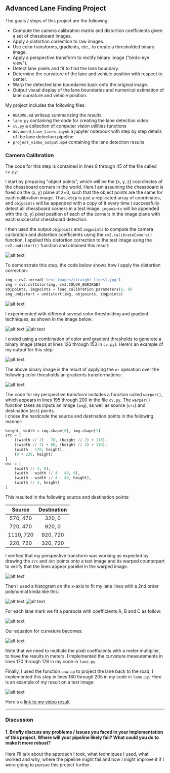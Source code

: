## Advanced Lane Finding Project

The goals / steps of this project are the following:

* Compute the camera calibration matrix and distortion coefficients given a set of chessboard images.
* Apply a distortion correction to raw images.
* Use color transforms, gradients, etc., to create a thresholded binary image.
* Apply a perspective transform to rectify binary image ("birds-eye view").
* Detect lane pixels and fit to find the lane boundary.
* Determine the curvature of the lane and vehicle position with respect to center.
* Warp the detected lane boundaries back onto the original image.
* Output visual display of the lane boundaries and numerical estimation of lane curvature and vehicle position.

My project includes the following files:

* `README.md` writeup summarizing the results
* `lane.py` containing the code for creating the lane detection video
* `cv.py` a collection of computer vision utilities functions
* `Advanced_Lane_Lines.ipynb` a jupyter notebook with step by step details of the lane detection pipeline
* `project_video_output.mp4` containing the lane detection results    

[//]: # (Image References)

[image1]: ./output_images/undistorted_image.png "Undistorted"
[image2]: ./output_images/road_undistorted_image.png "Road Transformed"
[image3]: ./output_images/binary_image.png "Binary Example"
[image4]: ./output_images/birdseye_image.png "Warp Example"
[image5]: ./output_images/fit_lane.png "Fit Visual"
[image6]: ./examples/example_output.jpg "Output"
[image7]: ./output_images/binary_1.png "Binary Example 1"
[image8]: ./output_images/binary_2.png "Binary Example 2"
[image9]: ./output_images/binary_pipeline.png "Binary Pipeline"
[image10]: ./output_images/histogram.png "Birds-eye histogram"
[image11]: ./output_images/poly.png "Parabola Equation"
[image12]: ./output_images/curvature.png "Curvature"
[image13]: ./output_images/lane_detection.png "Lane Detection"
[video1]: ./project_video_output.mp4 "Video"

### Camera Calibration

The code for this step is contained in lines 8 through 45 of the file called `cv.py`:  

I start by preparing "object points", which will be the (x, y, z) coordinates of the chessboard corners in the world. 
Here I am assuming the chessboard is fixed on the (x, y) plane at z=0, such that the object points are the same for 
each calibration image.  Thus, `objp` is just a replicated array of coordinates, and `objpoints` will be appended with a 
copy of it every time I successfully detect all chessboard corners in a test image.  `imgpoints` will be appended with 
the (x, y) pixel position of each of the corners in the image plane with each successful chessboard detection.  

I then used the output `objpoints` and `imgpoints` to compute the camera calibration and distortion coefficients 
using the `cv2.calibrateCamera()` function.  I applied this distortion correction to the test image using the 
`cv2.undistort()` function and obtained this result: 

![alt text][image1]

To demonstrate this step, the code below shows how I apply the distortion correction:

```python
img = cv2.imread('test_images/straight_lines1.jpg')
img = cv2.cvtColor(img, cv2.COLOR_BGR2RGB)
objpoints, imgpoints = load_calibration_parameters(6, 9)
img_undistort = undistort(img, objpoints, imgpoints)
```

![alt text][image2]

I experimented with different several color thresholding and gradient techniques, as shown in the image below: 

![alt text][image7]
![alt text][image8] 

I ended using a combination of color and gradient thresholds to generate a binary image (steps at 
lines 126 through 153 in `cv.py`).  Here's an example of my output for this step:

![alt text][image3]

The above binary image is the result of applying the ```or``` operation over the following color thresholds an gradients 
transformations: 

![alt text][image9]


The code for my perspective transform includes a function called `warper()`, which appears in lines 195 through 200 
in the file `cv.py`. The `warper()` function takes as inputs an image (`img`), as well as source (`src`) and destination (`dst`) points.  
I chose the hardcode the source and destination points in the following manner:

```python
height, width = img.shape[0], img.shape[1]
src = [
    ((width // 2) - 70, (height // 2) + 110),
    ((width // 2) + 80, (height // 2) + 110),
    (width - 170, height),
    (0 + 220, height)
]
dst = [
    (width // 4, 0),
    (width - width // 4 - 40, 0),
    (width - width // 4 - 40, height),
    (width // 4, height)
]
```
This resulted in the following source and destination points:

| Source        | Destination   | 
|:-------------:|:-------------:| 
| 570, 470      | 320, 0        | 
| 720, 470      | 920, 0      |
| 1110, 720     | 920, 720      |
| 220, 720      | 320, 720        |

I verified that my perspective transform was working as expected by drawing the `src` and `dst` 
points onto a test image and its warped counterpart to verify that the lines appear parallel 
in the warped image.

![alt text][image4]

Then I used a histogram on the x-axis to fit my lane lines with a 2nd order polynomial kinda like this:

![alt text][image10] ![alt text][image5]

For each lane mark we fit a parabola with coefficients A, B and C as follow:

![alt text][image11]

Our equation for curvature becomes:

![alt text][image12]

Note that we need to multiple the pixel coefficients with a meter multiplier, to have the results in meters.
I implemented the curvature measurements in lines 170 through 178 in my code in `lane.py`

Finally, I used the function `unwrap` to project the lane back to the road, I implemented 
this step in lines 180 through 205 in my code in `lane.py`. Here is an example of 
my result on a test image:  

![alt text][image13]


Here's a [link to my video result](./project_video_output.mp4)

---

### Discussion

#### 1. Briefly discuss any problems / issues you faced in your implementation of this project.  Where will your pipeline likely fail?  What could you do to make it more robust?

Here I'll talk about the approach I took, what techniques I used, what worked and why, where the pipeline might fail and how I might improve it if I were going to pursue this project further.  
